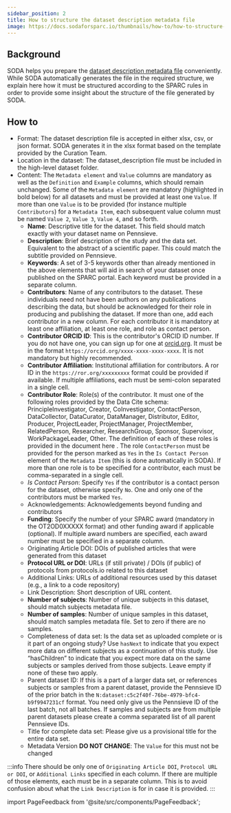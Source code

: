 ```yaml
---
sidebar_position: 2
title: How to structure the dataset description metadata file
image: https://docs.sodaforsparc.io/thumbnails/how-to/how-to-structure-the-dataset-description-metadata-file.png
---
```


## Background

SODA helps you prepare the [dataset description metadata file](../prepare-metadata/create-dataset-description.md) conveniently. While SODA automatically generates the file in the required structure, we explain here how it must be structured according to the SPARC rules in order to provide some insight about the structure of the file generated by SODA.

## How to

- Format: The dataset description file is accepted in either xlsx, csv, or json format. SODA generates it in the xlsx format based on the template provided by the Curation Team.
- Location in the dataset: The dataset_description file must be included in the high-level dataset folder.
- Content: The `Metadata element` and `Value` columns are mandatory as well as the `Definition` and `Example` columns, which should remain unchanged. Some of the `Metadata element` are mandatory (highlighted in bold below) for all datasets and must be provided at least one `Value`. If more than one `Value` is to be provided (for instance multiple `Contributors`) for a `Metadata Item`, each subsequent value column must be named `Value 2`, `Value 3`, `Value 4`, and so forth.
  - **Name**: Descriptive title for the dataset. This field should match exactly with your dataset name on Pennsieve.
  - **Description**: Brief description of the study and the data set. Equivalent to the abstract of a scientific paper. This could match the subtitle provided on Pennsieve.
  - **Keywords**: A set of 3-5 keywords other than already mentioned in the above elements that will aid in search of your dataset once published on the SPARC portal. Each keyword must be provided in a separate column.
  - **Contributors**: Name of any contributors to the dataset. These individuals need not have been authors on any publications describing the data, but should be acknowledged for their role in producing and publishing the dataset. If more than one, add each contributor in a new column. For each contributor it is mandatory at least one affiliation, at least one role, and role as contact person.
  - **Contributor ORCID ID**: This is the contributor's ORCID ID number. If you do not have one, you can sign up for one at [orcid.org](https://orcid.org). It must be in the format `https://orcid.org/xxxx-xxxx-xxxx-xxxx`. It is not mandatory but highly recommended.
  - **Contributor Affiliation**: Institutional affiliation for contributors. A ror ID in the `https://ror.org/xxxxxxxxx` format could be provided if available. If multiple affiliations, each must be semi-colon separated in a single cell.
  - **Contributor Role**: Role(s) of the contributor. It must one of the following roles provided by the Data Cite schema: PrincipleInvestigator, Creator, CoInvestigator, ContactPerson, DataCollector, DataCurator, DataManager, Distributor, Editor, Producer, ProjectLeader, ProjectManager, ProjectMember, RelatedPerson, Researcher, ResearchGroup, Sponsor, Supervisor, WorkPackageLeader, Other. The definition of each of these roles is provided in the document here . The role `ContactPerson` must be provided for the person marked as `Yes` in the `Is Contact Person` element of the `Metadata Item` (this is done automatically in SODA). If more than one role is to be specified for a contributor, each must be comma-separated in a single cell.
  - _Is Contact Person_: Specify `Yes` if the contributor is a contact person for the dataset, otherwise specify `No`. One and only one of the contributors must be marked `Yes`.
  - Acknowledgements: Acknowledgements beyond funding and contributors
  - **Funding**: Specify the number of your SPARC award (mandatory in the OT2OD0XXXXX format) and other funding award if applicable (optional). If multiple award numbers are specified, each award number must be specified in a separate column.
  - Originating Article DOI: DOIs of published articles that were generated from this dataset
  - **Protocol URL or DOI**: URLs (if still private) / DOIs (if public) of protocols from protocols.io related to this dataset
  - Additional Links: URLs of additional resources used by this dataset (e.g., a link to a code repository)
  - Link Description: Short description of URL content.
  - **Number of subjects**: Number of unique subjects in this dataset, should match subjects metadata file.
  - **Number of samples**: Number of unique samples in this dataset, should match samples metadata file. Set to zero if there are no samples.
  - Completeness of data set: Is the data set as uploaded complete or is it part of an ongoing study? Use `hasNext` to indicate that you expect more data on different subjects as a continuation of this study. Use “hasChildren” to indicate that you expect more data on the same subjects or samples derived from those subjects. Leave empty if none of these two apply.
  - Parent dataset ID: If this is a part of a larger data set, or references subjects or samples from a parent dataset, provide the Pennsieve ID of the prior batch in the `N:dataset:c5c2f40f-76be-4979-bfc4-b9f9947231cf` format. You need only give us the Pennsieve ID of the last batch, not all batches. If samples and subjects are from multiple parent datasets please create a comma separated list of all parent Pennsieve IDs.
  - Title for complete data set: Please give us a provisional title for the entire data set.
  - Metadata Version **DO NOT CHANGE**: The `Value` for this must not be changed

:::info
There should be only one of `Originating Article DOI`, `Protocol URL or DOI`, or `Additional Links` specified in each column. If there are multiple of those elements, each must be in a separate column. This is to avoid confusion about what the `Link Description` is for in case it is provided.
:::

import PageFeedback from '@site/src/components/PageFeedback';

<PageFeedback />
